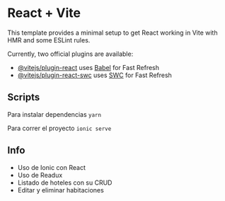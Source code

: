 # React + Vite

This template provides a minimal setup to get React working in Vite with HMR and some ESLint rules.

Currently, two official plugins are available:

- [@vitejs/plugin-react](https://github.com/vitejs/vite-plugin-react/blob/main/packages/plugin-react/README.md) uses [Babel](https://babeljs.io/) for Fast Refresh
- [@vitejs/plugin-react-swc](https://github.com/vitejs/vite-plugin-react-swc) uses [SWC](https://swc.rs/) for Fast Refresh


## Scripts

Para instalar dependencias
`yarn`

Para correr el proyecto
`ionic serve`


## Info
* Uso de Ionic con React
* Uso de Readux
* Listado de hoteles con su CRUD
* Editar y eliminar habitaciones
